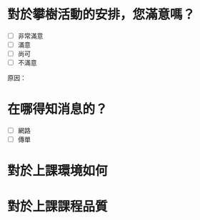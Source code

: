 # 對於攀樹活動的安排，您滿意嗎？

- [ ] 非常滿意
- [ ] 滿意
- [ ] 尚可
- [ ] 不滿意

原因：


# 在哪得知消息的？
- [ ] 網路
- [ ] 傳單

# 對於上課環境如何

# 對於上課課程品質
